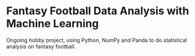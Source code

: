 # Fantasy Football Data Analysis with Machine Learning

Ongoing hobby project, using Python, NumPy and Panda to do statistical analysis on fantasy football.

